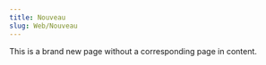 ```yaml
---
title: Nouveau
slug: Web/Nouveau
---
```


This is a brand new page without a corresponding page in content.
